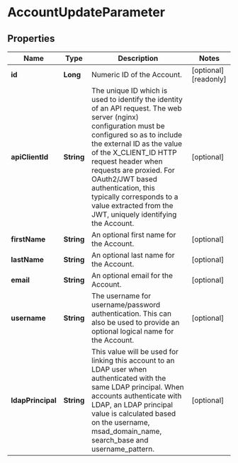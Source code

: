 

# AccountUpdateParameter


## Properties

| Name | Type | Description | Notes |
|------------ | ------------- | ------------- | -------------|
|**id** | **Long** | Numeric ID of the Account. |  [optional] [readonly] |
|**apiClientId** | **String** | The unique ID which is used to identify the identity of an API request. The web server (nginx) configuration must be configured so as to include the external ID as the value of the X_CLIENT_ID HTTP request header when requests are proxied. For OAuth2/JWT based authentication, this typically corresponds to a value extracted from the JWT, uniquely identifying the Account. |  [optional] |
|**firstName** | **String** | An optional first name for the Account. |  [optional] |
|**lastName** | **String** | An optional last name for the Account. |  [optional] |
|**email** | **String** | An optional email for the Account. |  [optional] |
|**username** | **String** | The username for username/password authentication. This can also be used to provide an optional logical name for the Account. |  [optional] |
|**ldapPrincipal** | **String** | This value will be used for linking this account to an LDAP user when authenticated with the same LDAP principal. When accounts authenticate with LDAP, an LDAP principal value is calculated based on the username, msad_domain_name, search_base and username_pattern. |  [optional] |



